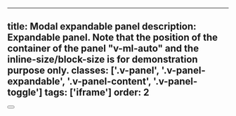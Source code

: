 <!--
 *              © 2025 Visa
 *
 * Licensed under the Apache License, Version 2.0 (the "License");
 * you may not use this file except in compliance with the License.
 * You may obtain a copy of the License at
 *
 *         http://www.apache.org/licenses/LICENSE-2.0
 *
 * Unless required by applicable law or agreed to in writing, software
 * distributed under the License is distributed on an "AS IS" BASIS,
 * WITHOUT WARRANTIES OR CONDITIONS OF ANY KIND, either express or implied.
 * See the License for the specific language governing permissions and
 * limitations under the License.
 *
 -->
---
title: Modal expandable panel
description: Expandable panel. Note that the position of the container of the panel "v-ml-auto" and the inline-size/block-size is for demonstration purpose only.
classes: ['.v-panel', '.v-panel-expandable', '.v-panel-content', '.v-panel-toggle']
tags: ['iframe']
order: 2
---

<div class="v-ml-auto v-panel v-panel-expandable v-icon-two-color">
  <button aria-expanded="false" aria-label="collapse panel" class="v-panel-toggle v-button v-button-large v-button-icon" type="button" onclick="window.modalPanelExpandable.showModal()">
    <svg aria-hidden="true" class="v-icon v-icon v-icon-visa v-icon-tiny v-icon-two-color" focusable="false" viewbox="0 0 16 16">
      <use href="#visa-media-rewind-tiny" />
      </use>
    </svg>
  </button>
</div>
<dialog aria-describedby="modal-panel-description" aria-labelledby="modal-panel-title" aria-modal="true" class="v-panel v-panel-expandable" id="modalPanelExpandable" role="dialog">
  <button aria-expanded="true" aria-label="collapse panel" class="v-panel-toggle v-button v-button-large v-button-icon" type="button" onclick="window.modalPanelExpandable.close()" autofocus>
    <svg aria-hidden="true" class="v-icon v-icon v-icon-visa v-icon-tiny v-icon-two-color" focusable="false" viewbox="0 0 16 16">
      <use href="#visa-media-fast-forward-tiny" />
      </use>
    </svg>
  </button>
  <div class="v-panel-content v-surface">
    <header class="v-panel-header">
      <h2 class="v-typography-headline-3">
        Panel title
      </h2>
    </header>
    <div class="v-panel-body">
      <h3 class="v-typography-subtitle-2">
        Panel subtitle
      </h3>
      <p>
        This is required text that can be used to describe the panel title and subtitle in more detail.
      </p>
    </div>
  </div>
</dialog>